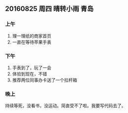 ## 20160825  周四  晴转小雨  青岛


### 上午

1. 理一理纸的商家首页
2. 一直在等待苹果手表


### 下午

1. 手表到了，玩了一会
2. 体验到现在，不错
3. 推荐两位同事办卡送了一个拉杆箱


### 晚上

持续等死，没看书，没运动。简直受不了啦。我要写代码去了。 

